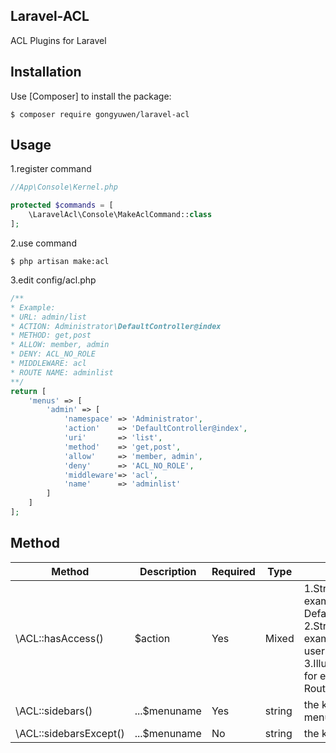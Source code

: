 ## Laravel-ACL
ACL Plugins for Laravel

## Installation 
Use [Composer] to install the package:
```
$ composer require gongyuwen/laravel-acl
```

## Usage
1.register command
```php
//App\Console\Kernel.php

protected $commands = [    
    \LaravelAcl\Console\MakeAclCommand::class
];
```

2.use command
```
$ php artisan make:acl
```
3.edit config/acl.php
```php
/**
* Example:
* URL: admin/list
* ACTION: Administrator\DefaultController@index
* METHOD: get,post
* ALLOW: member, admin
* DENY: ACL_NO_ROLE
* MIDDLEWARE: acl
* ROUTE NAME: adminlist
**/
return [
    'menus' => [
        'admin' => [
            'namespace' => 'Administrator',
            'action'    => 'DefaultController@index',
            'uri'       => 'list',
            'method'    => 'get,post',
            'allow'     => 'member, admin',
            'deny'      => 'ACL_NO_ROLE',            
            'middleware'=> 'acl',
            'name'      => 'adminlist'
        ]
    ]
];
```

## Method
Method                  |  Description  |  Required  |  Type  |                     Explain     
------------------------| --------------|------------|--------|----------------------------------------------------------
\ACL::hasAccess()       |    $action    |     Yes    | Mixed  | 1.String use '@', for example: DefaultController@index        2.String use '/', for example: users/detail/{user} 3.Illuminate\Routing\Route, for example: Route::current()
\ACL::sidebars()        |  ...$menuname |     Yes    | string | the key in config/acl.php menus group                                           
\ACL::sidebarsExcept()  |  ...$menuname |     No     | string | the key in config/acl.php

